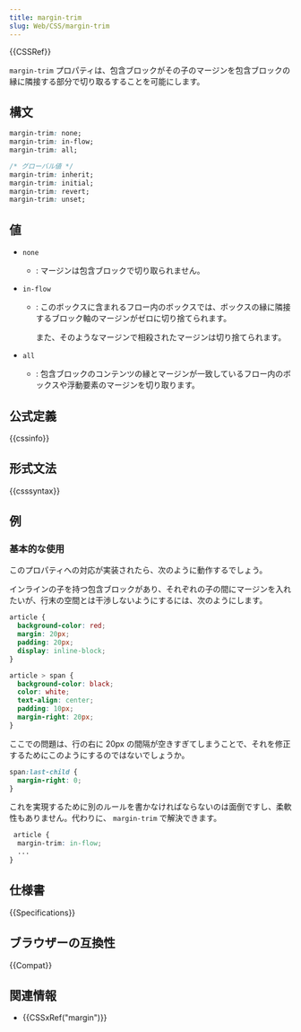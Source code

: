 ```yaml
---
title: margin-trim
slug: Web/CSS/margin-trim
---
```


{{CSSRef}}

`margin-trim` プロパティは、包含ブロックがその子のマージンを包含ブロックの縁に隣接する部分で切り取るすることを可能にします。

## 構文

```css
margin-trim: none;
margin-trim: in-flow;
margin-trim: all;

/* グローバル値 */
margin-trim: inherit;
margin-trim: initial;
margin-trim: revert;
margin-trim: unset;
```

## 値

- `none`
  - : マージンは包含ブロックで切り取られません。
- `in-flow`

  - : このボックスに含まれるフロー内のボックスでは、ボックスの縁に隣接するブロック軸のマージンがゼロに切り捨てられます。

    また、そのようなマージンで相殺されたマージンは切り捨てられます。

- `all`
  - : 包含ブロックのコンテンツの縁とマージンが一致しているフロー内のボックスや浮動要素のマージンを切り取ります。

## 公式定義

{{cssinfo}}

## 形式文法

{{csssyntax}}

## 例

### 基本的な使用

このプロパティへの対応が実装されたら、次のように動作するでしょう。

インラインの子を持つ包含ブロックがあり、それぞれの子の間にマージンを入れたいが、行末の空間とは干渉しないようにするには、次のようにします。

```css
article {
  background-color: red;
  margin: 20px;
  padding: 20px;
  display: inline-block;
}

article > span {
  background-color: black;
  color: white;
  text-align: center;
  padding: 10px;
  margin-right: 20px;
}
```

ここでの問題は、行の右に 20px の間隔が空きすぎてしまうことで、それを修正するためにこのようにするのではないでしょうか。

```css
span:last-child {
  margin-right: 0;
}
```

これを実現するために別のルールを書かなければならないのは面倒ですし、柔軟性もありません。代わりに、 `margin-trim` で解決できます。

```css
 article {
  margin-trim: in-flow;
  ...
}
```

## 仕様書

{{Specifications}}

## ブラウザーの互換性

{{Compat}}

## 関連情報

- {{CSSxRef("margin")}}

